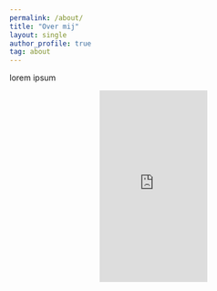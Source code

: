 ```yaml
---
permalink: /about/
title: "Over mij"
layout: single
author_profile: true
tag: about
---
```


lorem ipsum


<div style="display: flex; justify-content: center;">
  <div style="transform: scale(0.6); transform-origin: top center;">
    <iframe width="315" height="560"
      src="https://www.youtube.com/embed/ugcqTOxuyuk"
      title="YouTube video player"
      frameborder="0"
      allow="accelerometer; autoplay; clipboard-write; encrypted-media; gyroscope; picture-in-picture"
      allowfullscreen>
    </iframe>
  </div>
</div>